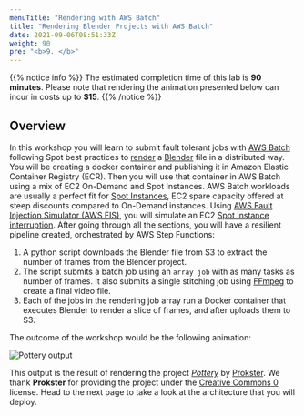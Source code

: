```yaml
---
menuTitle: "Rendering with AWS Batch"
title: "Rendering Blender Projects with AWS Batch"
date: 2021-09-06T08:51:33Z
weight: 90
pre: "<b>9. </b>"
---
```


{{% notice info %}}
The estimated completion time of this lab is **90 minutes**. Please note that rendering the animation presented below can incur in costs up to **$15**.
{{% /notice %}}
## Overview

In this workshop you will learn to submit fault tolerant jobs with [AWS Batch](https://aws.amazon.com/batch/) following Spot best practices to [render](https://en.wikipedia.org/wiki/Rendering_(computer_graphics)) a [Blender](https://www.blender.org/) file in a distributed way. You will be creating a docker container and publishing it in Amazon Elastic Container Registry (ECR). Then you will use that container in AWS Batch using a mix of EC2 On-Demand and Spot Instances. AWS Batch workloads are usually a perfect fit for [Spot Instances](https://docs.aws.amazon.com/AWSEC2/latest/UserGuide/using-spot-instances.html), EC2 spare capacity offered at steep discounts compared to On-Demand instances. Using [AWS Fault Injection Simulator (AWS FIS)](https://aws.amazon.com/fis/), you will simulate an EC2 [Spot Instance interruption](https://docs.aws.amazon.com/AWSEC2/latest/UserGuide/spot-interruptions.html). After going through all the sections, you will have a resilient pipeline created, orchestrated by AWS Step Functions:

1. A python script downloads the Blender file from S3 to extract the number of frames from the Blender project.
2. The script submits a batch job using an `array job` with as many tasks as number of frames. It also submits a single stitching job using [FFmpeg](https://ffmpeg.org/) to create a final video file.
3. Each of the jobs in the rendering job array run a Docker container that executes Blender to render a slice of frames, and after uploads them to S3.

The outcome of the workshop would be the following animation:

![Pottery output](/images/rendering-with-batch/animation_example.gif)

This output is the result of rendering the project *[Pottery](https://blendswap.com/blend/28661)* by [Prokster](https://blendswap.com/profile/1012752). We thank **Prokster** for providing the project under the [Creative Commons 0](https://creativecommons.org/share-your-work/public-domain/cc0/) license. Head to the next page to take a look at the architecture that you will deploy.
